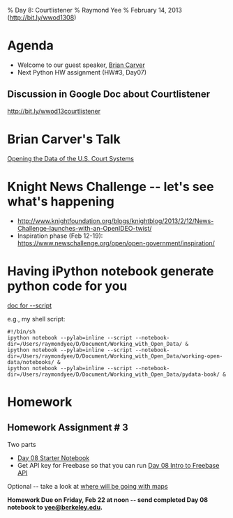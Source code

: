 % Day 8:  Courtlistener 
% Raymond Yee 
% February 14, 2013 (<http://bit.ly/wwod1308>)

# Agenda

* Welcome to our guest speaker, [Brian Carver](http://www.ischool.berkeley.edu/people/faculty/briancarver) 
* Next Python HW assignment (HW#3, Day07)

## Discussion in Google Doc about Courtlistener

<http://bit.ly/wwod13courtlistener>

# Brian Carver's Talk

[Opening the Data of the U.S. Court Systems](https://docs.google.com/file/d/0B-NkkRVaYqkUUFRfNXFhWnIydXM/edit?usp=sharing&pli=1)

# Knight News Challenge -- let's see what's happening

* <http://www.knightfoundation.org/blogs/knightblog/2013/2/12/News-Challenge-launches-with-an-OpenIDEO-twist/>
* Inspiration phase (Feb 12-19): <https://www.newschallenge.org/open/open-government/inspiration/>

# Having iPython notebook generate python code for you

[doc for --script](http://ipython.org/ipython-doc/dev/interactive/htmlnotebook.html#importing-or-executing-a-notebook-as-a-normal-python-file)

e.g., my shell script:

    #!/bin/sh
    ipython notebook --pylab=inline --script --notebook-dir=/Users/raymondyee/D/Document/Working_with_Open_Data/ &
    ipython notebook --pylab=inline --script --notebook-dir=/Users/raymondyee/D/Document/Working_with_Open_Data/working-open-data/notebooks/ &
    ipython notebook --pylab=inline --script --notebook-dir=/Users/raymondyee/D/Document/Working_with_Open_Data/pydata-book/ &

# Homework

## Homework Assignment # 3

Two parts

* [Day 08 Starter Notebook](http://nbviewer.ipython.org/urls/raw.github.com/rdhyee/working-open-data/master/notebooks/Day_08_starter.ipynb)
* Get API key for Freebase so that you can run [Day 08 Intro to Freebase API](http://nbviewer.ipython.org/urls/raw.github.com/rdhyee/working-open-data/master/notebooks/Day_08_freebase_intro.ipynb)

Optional -- take a look at [where will be going with maps](http://nbviewer.ipython.org/urls/raw.github.com/rdhyee/working-open-data/master/notebooks/Day_08_basemap_globe_example.ipynb)

**Homework Due on Friday, Feb 22 at noon -- send completed Day 08 notebook to <yee@berkeley.edu>.**